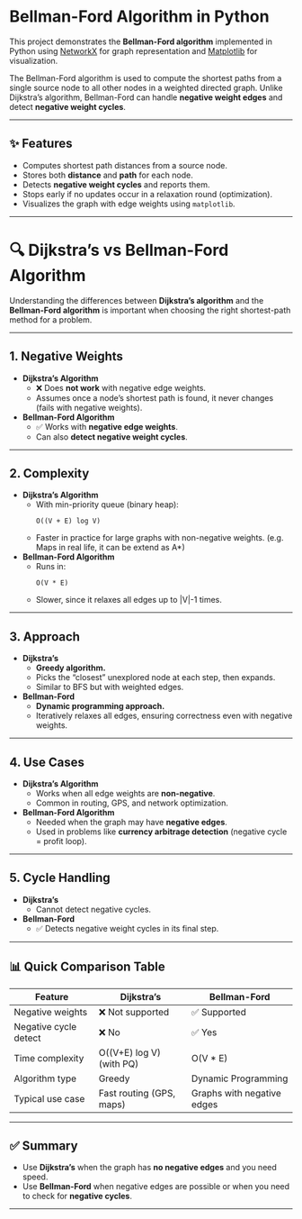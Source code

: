 # Bellman-Ford Algorithm in Python

This project demonstrates the **Bellman-Ford algorithm** implemented in Python using [NetworkX](https://networkx.org/) for graph representation and [Matplotlib](https://matplotlib.org/) for visualization.  

The Bellman-Ford algorithm is used to compute the shortest paths from a single source node to all other nodes in a weighted directed graph. Unlike Dijkstra’s algorithm, Bellman-Ford can handle **negative weight edges** and detect **negative weight cycles**.

---

## ✨ Features
- Computes shortest path distances from a source node.
- Stores both **distance** and **path** for each node.
- Detects **negative weight cycles** and reports them.
- Stops early if no updates occur in a relaxation round (optimization).
- Visualizes the graph with edge weights using `matplotlib`.

---
# 🔍 Dijkstra’s vs Bellman-Ford Algorithm

Understanding the differences between **Dijkstra’s algorithm** and the **Bellman-Ford algorithm** is important when choosing the right shortest-path method for a problem.  

---

## 1. Negative Weights
- **Dijkstra’s Algorithm**
  - ❌ Does **not work** with negative edge weights.  
  - Assumes once a node’s shortest path is found, it never changes (fails with negative weights).
- **Bellman-Ford Algorithm**
  - ✅ Works with **negative edge weights**.  
  - Can also **detect negative weight cycles**.

---

## 2. Complexity
- **Dijkstra’s Algorithm**
  - With min-priority queue (binary heap):  
    ```
    O((V + E) log V)
    ```
  - Faster in practice for large graphs with non-negative weights. (e.g. Maps in real life, it can be extend as A*)
- **Bellman-Ford Algorithm**
  - Runs in:
    ```
    O(V * E)
    ```
  - Slower, since it relaxes all edges up to |V|-1 times.

---

## 3. Approach
- **Dijkstra’s**
  - **Greedy algorithm.**
  - Picks the “closest” unexplored node at each step, then expands.  
  - Similar to BFS but with weighted edges.
- **Bellman-Ford**
  - **Dynamic programming approach.**
  - Iteratively relaxes all edges, ensuring correctness even with negative weights.

---

## 4. Use Cases
- **Dijkstra’s Algorithm**
  - Works when all edge weights are **non-negative**.
  - Common in routing, GPS, and network optimization.
- **Bellman-Ford Algorithm**
  - Needed when the graph may have **negative edges**.
  - Used in problems like **currency arbitrage detection** (negative cycle = profit loop).

---

## 5. Cycle Handling
- **Dijkstra’s**
  - Cannot detect negative cycles.
- **Bellman-Ford**
  - ✅ Detects negative weight cycles in its final step.

---

## 📊 Quick Comparison Table

| Feature                | Dijkstra’s                | Bellman-Ford              |
|-------------------------|---------------------------|---------------------------|
| Negative weights        | ❌ Not supported          | ✅ Supported               |
| Negative cycle detect   | ❌ No                     | ✅ Yes                     |
| Time complexity         | O((V+E) log V) (with PQ) | O(V * E)                  |
| Algorithm type          | Greedy                   | Dynamic Programming       |
| Typical use case        | Fast routing (GPS, maps) | Graphs with negative edges|

---

## ✅ Summary
- Use **Dijkstra’s** when the graph has **no negative edges** and you need speed.  
- Use **Bellman-Ford** when negative edges are possible or when you need to check for **negative cycles**.  

---

